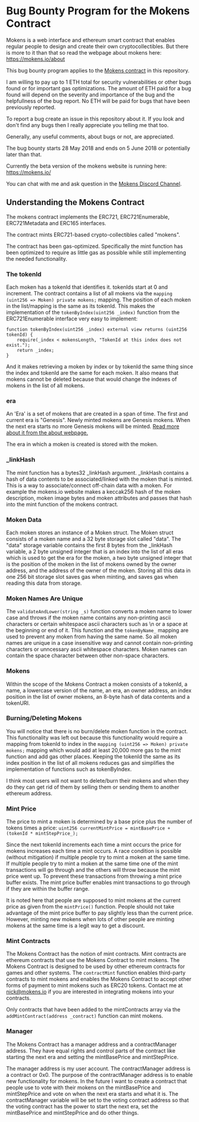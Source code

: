 # Bug Bounty Program for the Mokens Contract

Mokens is a web interface and ethereum smart contract that enables regular people to design and create their own cryptocollectibles. But there is more to it than that so read the webpage about mokens here: https://mokens.io/about

This bug bounty program applies to the [Mokens contract](Mokens.sol) in this repository.

I am willing to pay up to 1 ETH total for security vulnerabilities or other bugs found or for important gas optimizations. The amount of ETH paid for a bug found will depend on the severity and importance of the bug and the helpfullness of the bug report. No ETH will be paid for bugs that have been previously reported.

To report a bug create an issue in this repository about it. If you look and don't find any bugs then I really appreciate you telling me that too.

Generally, any useful comments, about bugs or not, are appreciated.

The bug bounty starts 28 May 2018 and ends on 5 June 2018 or potentially later than that.

Currently the beta version of the mokens website is running here: https://mokens.io/

You can chat with me and ask question in the [Mokens Discord Channel](https://discord.gg/ZyaqFhE).

## Understanding the Mokens Contract

The mokens contract implements the ERC721, ERC721Enumerable, ERC721Metadata and ERC165 interfaces.

The contract mints ERC721-based crypto-collectibles called "mokens".

The contract has been gas-optimized. Specifically the mint function has been optimized to require as little gas as possible while still implementing the needed functionality.

### The tokenId

Each moken has a tokenId that identifies it. tokenIds start at 0 and increment. The contract contains a list of all mokens via the `mapping (uint256 => Moken) private mokens;` mapping. The position of each moken in the list/mapping is the same as its tokenId. This makes the implementation of the `tokenByIndex(uint256 _index)` function from the ERC721Enumerable interface very easy to implement:
```  
function tokenByIndex(uint256 _index) external view returns (uint256 tokenId) {
    require(_index < mokensLength, "TokenId at this index does not exist.");
    return _index;
}
```
And it makes retrieving a moken by index or by tokenId the same thing since the index and tokenId are the same for each moken. It also means that mokens cannot be deleted because that would change the indexes of mokens in the list of all mokens.

### era

An 'Era' is a set of mokens that are created in a span of time. The first and current era is "Genesis". Newly minted mokens are Genesis mokens. When the next era starts no more Genesis mokens will be minted. [Read more about it from the about webpage.](https://mokens.io/about/eras)

The era in which a moken is created is stored with the moken. 

### _linkHash

The mint function has a bytes32 _linkHash argument. _linkHash contains a hash of data contents to be associated/linked with the moken that is minted. This is a way to associate/connect off-chain data with a moken. For example the mokens.io website makes a keccak256 hash of the moken description, moken image bytes and moken attributes and passes that hash into the mint function of the mokens contract.

### Moken Data

Each moken stores an instance of a Moken struct. The Moken struct consists of a moken name and a 32 byte storage slot called "data". The "data" storage variable contains the first 8 bytes from the _linkHash variable, a 2 byte unsigned integer that is an index into the list of all eras which is used to get the era for the moken, a two byte unsigned integer that is the position of the moken in the list of mokens owned by the owner address, and the address of the owner of the moken. Storing all this data in one 256 bit storage slot saves gas when minting, and saves gas when reading this data from storage.

### Moken Names Are Unique

The `validateAndLower(string _s)` function converts a moken name to lower case and throws if the moken name contains any non-printing ascii characters or certain whitespace ascii characters such as \n or a space at the beginning or end of it. This function and the `tokenByName_` mapping are used to prevent any moken from having the same name. So all moken names are unique in a case insensitive way and cannot contain non-printing characters or unncessary ascii whitespace characters. Moken names can contain the space character between other non-space characters.

### Mokens

Within the scope of the Mokens Contract a moken consists of a tokenId, a name, a lowercase version of the name, an era, an owner address, an index position in the list of owner mokens, an 8-byte hash of data contents and a tokenURI.

### Burning/Deleting Mokens

You will notice that there is no burn/delete moken function in the contract. This functionality was left out because this functionality would require a mapping from tokenId to index in the `mapping (uint256 => Moken) private mokens;` mapping which would add at least 20,000 more gas to the mint function and add gas other places. Keeping the tokenId the same as its index position in the list of all mokens reduces gas and simplifies the implementation of functions such as tokenByIndex. 

I think most users will not want to delete/burn their mokens and when they do they can get rid of them by selling them or sending them to another ethereum address.

### Mint Price

The price to mint a moken is determined by a base price plus the number of tokens times a price: `uint256 currentMintPrice = mintBasePrice + (tokenId * mintStepPrice_);`

Since the next tokenId increments each time a mint occurs the price for mokens increases each time a mint occurs. A race condition is possible (without mitigation) if multiple people try to mint a moken at the same time. If multiple people try to mint a moken at the same time one of the mint transactions will go through and the others will throw because the mint price went up. To prevent these transactions from throwing a mint price buffer exists. The mint price buffer enables mint transactions to go through if they are within the buffer range. 

It is noted here that people are supposed to mint mokens at the current price as given from the `mintPrice()` function. People should not take advantage of the mint price buffer to pay slightly less than the current price. However, minting new mokens when lots of other people are minting mokens at the same time is a legit way to get a discount.

### Mint Contracts

The Mokens Contract has the notion of mint contracts. Mint contracts are ethereum contracts that use the Mokens Contract to mint mokens. The Mokens Contract is designed to be used by other ethereum contracts for games and other systems. The `contractMint` function enables third-party contracts to mint mokens and enables the Mokens Contract to accept other forms of payment to mint mokens such as ERC20 tokens. Contact me at nick@mokens.io if you are interested in integrating mokens into your contracts.

Only contracts that have been added to the mintContracts array via the `addMintContract(address _contract)` function can mint mokens.

### Manager

The Mokens Contract has a manager address and a contractManager address. They have equal rights and control parts of the contract like starting the next era and setting the mintBasePrice and mintStepPrice.

The manager address is my user account. The contractManager address is a contract or 0x0. The purpose of the contractManager address is to enable new functionality for mokens. In the future I want to create a contract that people use to vote with their mokens on the mintBasePrice and mintStepPrice and vote on when the next era starts and what it is. The contractManager variable will be set to the voting contract address so that the voting contract has the power to start the next era, set the mintBasePrice and mintStepPrice and do other things.


